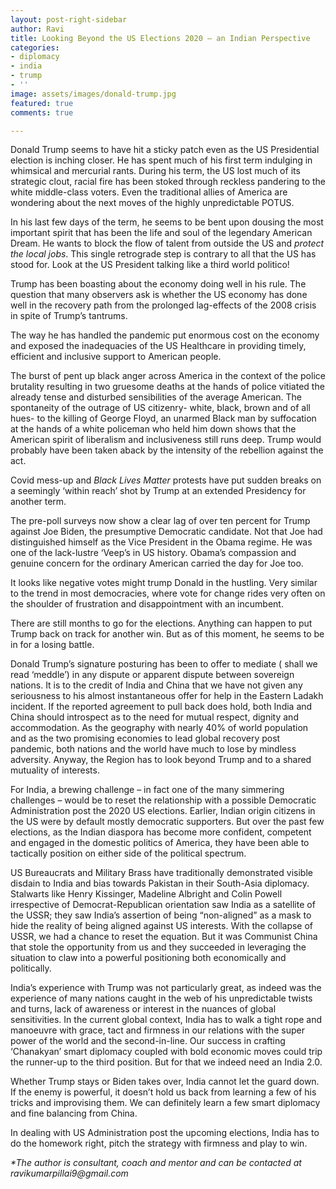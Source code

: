 ```yaml
---
layout: post-right-sidebar
author: Ravi
title: Looking Beyond the US Elections 2020 – an Indian Perspective
categories:
- diplomacy
- india
- trump
- ''
image: assets/images/donald-trump.jpg
featured: true
comments: true

---
```

Donald Trump seems to have hit a sticky patch even as the US Presidential election is inching closer. He has spent much of his first term indulging in whimsical and mercurial rants. During his term, the US lost much of its strategic clout, racial fire has been stoked through reckless pandering to the white middle-class voters. Even the traditional allies of America are wondering about the next moves of the highly unpredictable POTUS.

In his last few days of the term, he seems to be bent upon dousing the most important spirit that has been the life and soul of the legendary American Dream. He wants to block the flow of talent from outside the US and _protect the local jobs_. This single retrograde step is contrary to all that the US has stood for. Look at the US President talking like a third world politico!

Trump has been boasting about the economy doing well in his rule. The question that many observers ask is whether the US economy has done well in the recovery path from the prolonged lag-effects of the 2008 crisis in spite of Trump’s tantrums.

The way he has handled the pandemic put enormous cost on the economy and exposed the inadequacies of the US Healthcare in providing timely, efficient and inclusive support to American people.

The burst of pent up black anger across America in the context of the police brutality resulting in two gruesome deaths at the hands of police vitiated the already tense and disturbed sensibilities of the average American. The spontaneity of the outrage of US citizenry- white, black, brown and of all hues- to the killing of George Floyd, an unarmed Black man by suffocation at the hands of a white policeman who held him down shows that the American spirit of liberalism and inclusiveness still runs deep. Trump would probably have been taken aback by the intensity of the rebellion against the act.

Covid mess-up and _Black Lives Matter_ protests have put sudden breaks on a seemingly ‘within reach’ shot by Trump at an extended Presidency for another term.

The pre-poll surveys now show a clear lag of over ten percent for Trump against Joe Biden, the presumptive Democratic candidate. Not that Joe had distinguished himself as the Vice President in the Obama regime. He was one of the lack-lustre ‘Veep’s in US history. Obama’s compassion and genuine concern for the ordinary American carried the day for Joe too.

It looks like negative votes might trump Donald in the hustling. Very similar to the trend in most democracies, where vote for change rides very often on the shoulder of frustration and disappointment with an incumbent.

There are still months to go for the elections. Anything can happen to put Trump back on track for another win. But as of this moment, he seems to be in for a losing battle.

Donald Trump’s signature posturing has been to offer to mediate ( shall we read ‘meddle’) in any dispute or apparent dispute between sovereign nations. It is to the credit of India and China that we have not given any seriousness to his almost instantaneous offer for help in the Eastern Ladakh incident. If the reported agreement to pull back does hold, both India and China should introspect as to the need for mutual respect, dignity and accommodation. As the geography with nearly 40% of world population and as the two promising economies to lead global recovery post pandemic, both nations and the world have much to lose by mindless adversity. Anyway, the Region has to look beyond Trump and to a shared mutuality of interests.

For India, a brewing challenge – in fact one of the many simmering challenges – would be to reset the relationship with a possible Democratic Administration post the 2020 US elections. Earlier, Indian origin citizens in the US were by default mostly democratic supporters. But over the past few elections, as the Indian diaspora has become more confident, competent and engaged in the domestic politics of America, they have been able to tactically position on either side of the political spectrum.

US Bureaucrats and Military Brass have traditionally demonstrated visible disdain to India and bias towards Pakistan in their South-Asia diplomacy. Stalwarts like Henry Kissinger, Madeline Albright and Colin Powell irrespective of Democrat-Republican orientation saw India as a satellite of the USSR; they saw India’s assertion of being “non-aligned” as a mask to hide the reality of being aligned against US interests. With the collapse of USSR, we had a chance to reset the equation. But it was Communist China that stole the opportunity from us and they succeeded in leveraging the situation to claw into a powerful positioning both economically and politically.

India’s experience with Trump was not particularly great, as indeed was the experience of many nations caught in the web of his unpredictable twists and turns, lack of awareness or interest in the nuances of global sensitivities. In the current global context, India has to walk a tight rope and manoeuvre with grace, tact and firmness in our relations with the super power of the world and the second-in-line. Our success in crafting ‘Chanakyan’ smart diplomacy coupled with bold economic moves could trip the runner-up to the third position. But for that we indeed need an India 2.0.

Whether Trump stays or Biden takes over, India cannot let the guard down. If the enemy is powerful, it doesn’t hold us back from learning a few of his tricks and improvising them. We can definitely learn a few smart diplomacy and fine balancing from China.

In dealing with US Administration post the upcoming elections, India has to do the homework right, pitch the strategy with firmness and play to win.

_*The author is consultant, coach and mentor and can be contacted at ravikumarpillai9@gmail.com_